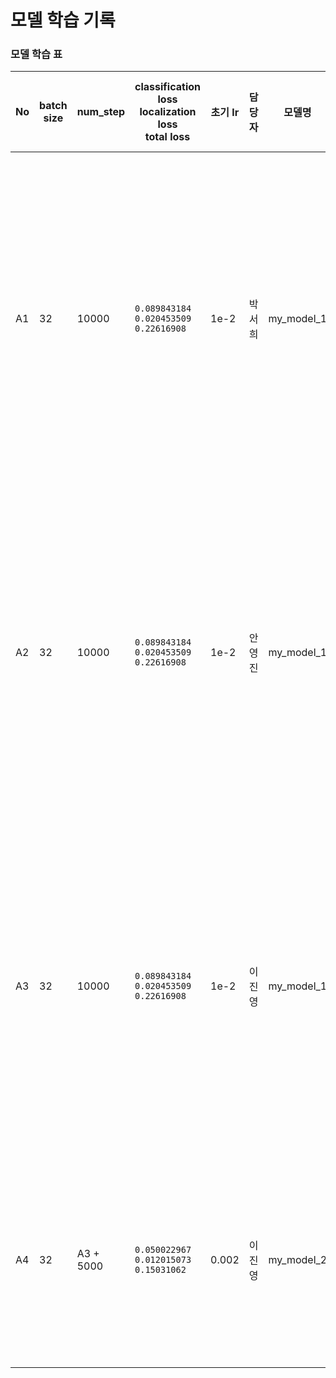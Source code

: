 # 모델 학습 기록


### 모델 학습 표
|No|batch size|num_step|classification loss<br>localization loss<br>total loss|초기 lr|담당자|모델명|성능|학습데이터|
|--|----------|--------|----------------------------------------------|--------|---------|------|----|----------|
|A1|32|10000|```0.089843184```<br>```0.020453509```<br>```0.22616908```|1e-2|박서희|my_model_1|박카스, 하이트, 진로, 마운틴듀 안잡힘<br> 나머지는 잘 잡힘|전체 + 인터넷|
|A2|32|10000|```0.089843184```<br>```0.020453509```<br>```0.22616908```|1e-2|안영진|my_model_1|박카스, 하이트, 진로, 마운틴듀 안잡힘<br> 나머지는 잘 잡힘|전체 + 인터넷|
|A3|32|10000|```0.089843184```<br>```0.020453509```<br>```0.22616908```|1e-2|이진영|my_model_1|박카스, 하이트, 진로, 마운틴듀 안잡힘<br> 나머지는 잘 잡힘|전체 + 인터넷|
|A4|32|A3 + 5000|```0.050022967```<br>```0.012015073```<br>```0.15031062```|0.002|이진영|my_model_2|사진에서 음료수가 클수록 잘 잡힘|전체 + 인터넷|

